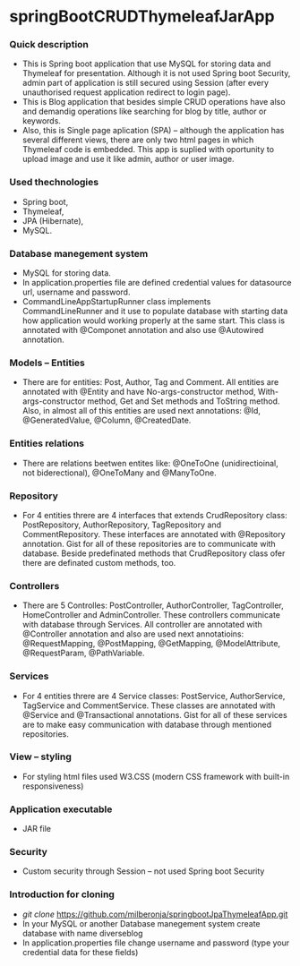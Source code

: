 # springBootCRUDThymeleafJarApp
### Quick description
* This is Spring boot application that use MySQL for storing data and Thymeleaf for presentation. Although it is not used Spring boot Security, admin part of application is still secured using Session (after every unauthorised request application redirect to login page).
* This is Blog application that besides simple CRUD operations have also and demandig operations like searching for blog by title, author or keywords.
* Also, this is Single page aplication (SPA) – although the application has several different views, there are only two html pages in which Thymeleaf code is embedded. This app is suplied with oportunity to upload image and use it like admin, author or user image.

### Used thechnologies
* Spring boot,
* Thymeleaf,
* JPA (Hibernate),
* MySQL.

### Database manegement system
* MySQL for storing data.
* In application.properties file are defined credential values for datasource url, username and password.
* CommandLineAppStartupRunner class implements CommandLineRunner and it use to populate database with starting data how application would working properly at the same start. This class is annotated with @Componet annotation and also use @Autowired annotation.

###  Models – Entities
* There are for entities: Post, Author, Tag and Comment. All entities are annotated with @Entity and have No-args-constructor method, With-args-constructor method, Get and Set methods and ToString method. Also, in almost all of this entities are used next annotations: @Id, @GeneratedValue, @Column, @CreatedDate.

### Entities relations
* There are relations beetwen entites like: @OneToOne (unidirectioinal, not biderectional), @OneToMany and @ManyToOne.

### Repository
* For 4 entities threre are 4 interfaces that extends CrudRepository class: PostRepository, AuthorRepository, TagRepository and CommentRepository. These interfaces are annotated with @Repository annotation. Gist for all of these repositories are to communicate with database. Beside predefinated methods that CrudRepository class ofer there are definated custom methods, too.

### Controllers
* There are 5 Controlles: PostController, AuthorController, TagController, HomeController and AdminController. These controllers communicate with database through Services. All controller are annotated with @Controller annotation and also are used next annotatioins: @RequestMapping, @PostMapping, @GetMapping, @ModelAttribute, @RequestParam, @PathVariable.

### Services
* For 4 entities threre are 4 Service classes: PostService, AuthorService, TagService and CommentService. These classes are annotated with @Service and @Transactional annotations. Gist for all of these services are to make easy communication with database through mentioned repositories.

### View – styling
* For styling html files used W3.CSS (modern CSS framework with built-in responsiveness)

### Application executable
* JAR file

### Security
* Custom security through Session – not used Spring boot Security

### Introduction for cloning
* *git clone* https://github.com/milberonja/springbootJpaThymeleafApp.git
* In your MySQL or another Database manegement system create database with name diverseblog
* In application.properties file change username and password (type your credential data for these fields)


